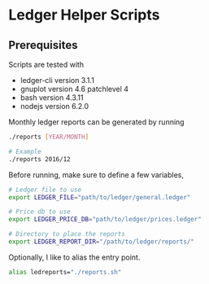# Ledger Helper Scripts

## Prerequisites

Scripts are tested with

- ledger-cli version 3.1.1
- gnuplot version 4.6 patchlevel 4
- bash version 4.3.11
- nodejs version 6.2.0

Monthly ledger reports can be generated by running

```bash
./reports [YEAR/MONTH]

# Example
./reports 2016/12
```

Before running, make sure to define a few variables,

```bash
# Ledger file to use
export LEDGER_FILE="path/to/ledger/general.ledger"

# Price db to use
export LEDGER_PRICE_DB="path/to/ledger/prices.ledger"

# Directory to place the reports
export LEDGER_REPORT_DIR="/path/to/ledger/reports/"
```

Optionally, I like to alias the entry point.

```bash
alias ledreports="./reports.sh"
```

